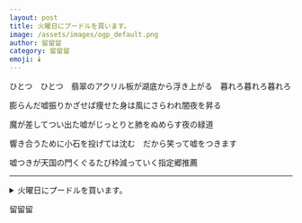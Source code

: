 ```yaml
---
layout: post
title: 火曜日にプードルを買います。
image: /assets/images/ogp_default.png
author: 留留留
category: 留留留
emoji: 🕯️
---
```


<div class="tanka-area"><div class="tanka">
<p>ひとつ　ひとつ　翡翠のアクリル板が湖底から浮き上がる　暮れろ暮れろ暮れろ</p>
<p>膨らんだ嘘振りかざせば痩せた身は風にさらわれ闇夜を昇る</p>
<p>魔が差してつい出た嘘がじっとりと肺をぬめらす夜の緑道</p>
<p>響き合うために小石を投げては沈む　だから笑って嘘をつきます</p>
<p>嘘つきが天国の門くぐるたび枠減っていく指定郷推薦</p></div></div>

---

<details><summary>火曜日にプードルを買います。</summary>
ひとつ　ひとつ　翡翠のアクリル板が湖底から浮き上がる　暮れろ暮れろ暮れろ<br />
膨らんだ嘘振りかざせば痩せた身は風にさらわれ闇夜を昇る<br />
魔が差してつい出た嘘がじっとりと肺をぬめらす夜の緑道<br />
響き合うために小石を投げては沈む　だから笑って嘘をつきます<br />
嘘つきが天国の門くぐるたび枠減っていく指定郷推薦<br />
</details>

留留留
